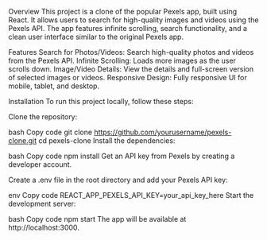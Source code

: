 Overview
This project is a clone of the popular Pexels app, built using React. It allows users to search for high-quality images and videos using the Pexels API. The app features infinite scrolling, search functionality, and a clean user interface similar to the original Pexels app.

Features
Search for Photos/Videos: Search high-quality photos and videos from the Pexels API.
Infinite Scrolling: Loads more images as the user scrolls down.
Image/Video Details: View the details and full-screen version of selected images or videos.
Responsive Design: Fully responsive UI for mobile, tablet, and desktop.

Installation
To run this project locally, follow these steps:

Clone the repository:

bash
Copy code
git clone https://github.com/yourusername/pexels-clone.git
cd pexels-clone
Install the dependencies:

bash
Copy code
npm install
Get an API key from Pexels by creating a developer account.

Create a .env file in the root directory and add your Pexels API key:

env
Copy code
REACT_APP_PEXELS_API_KEY=your_api_key_here
Start the development server:

bash
Copy code
npm start
The app will be available at http://localhost:3000.
